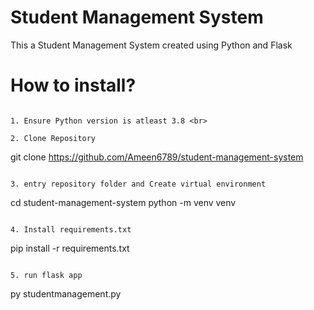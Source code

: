 <h1>Student Management System</h1>
<p>This a Student Management System created using Python and Flask</p>
<h1>How to install?</h1>

```

1. Ensure Python version is atleast 3.8 <br>

2. Clone Repository

```
git clone https://github.com/Ameen6789/student-management-system
``` 

3. entry repository folder and Create virtual environment

```
cd student-management-system
python -m venv venv
```

4. Install requirements.txt
```
pip install -r requirements.txt
```

5. run flask app
```
py studentmanagement.py  
```
